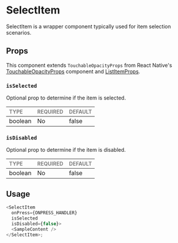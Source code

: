 # SelectItem

SelectItem is a wrapper component typically used for item selection scenarios.

## Props

This component extends `TouchableOpacityProps` from React Native's [TouchableOpacityProps](https://reactnative.dev/docs/touchableopacity) component and [ListItemProps](../../../List/ListItem/ListItem.types.ts).

### `isSelected`

Optional prop to determine if the item is selected.

| <span style="color:gray;font-size:14px">TYPE</span> | <span style="color:gray;font-size:14px">REQUIRED</span> | <span style="color:gray;font-size:14px">DEFAULT</span> |
| :-------------------------------------------------- | :------------------------------------------------------ | :----------------------------------------------------- |
| boolean    | No                                                     | false                                               |

### `isDisabled`

Optional prop to determine if the item is disabled.

| <span style="color:gray;font-size:14px">TYPE</span> | <span style="color:gray;font-size:14px">REQUIRED</span> | <span style="color:gray;font-size:14px">DEFAULT</span> |
| :-------------------------------------------------- | :------------------------------------------------------ | :----------------------------------------------------- |
| boolean    | No                                                     | false                                               |

## Usage

```javascript
<SelectItem 
  onPress={ONPRESS_HANDLER} 
  isSelected 
  isDisabled={false}>
  <SampleContent />
</SelectItem>;
```
